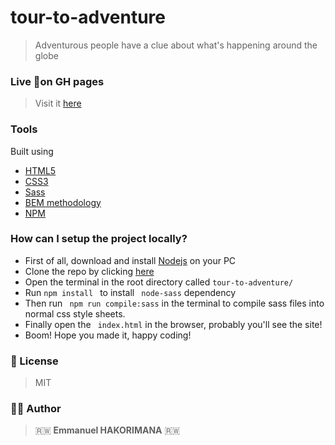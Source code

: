 # tour-to-adventure
 > Adventurous people have a clue about what's happening around the globe

### Live 🔴on GH pages
> Visit it [here](https://hakoemmy.github.io/tour-to-adventure/)

### Tools

Built using 
- [HTML5](https://developer.mozilla.org/en-US/docs/Web/HTML)
- [CSS3](https://developer.mozilla.org/en-US/docs/Web/CSS)
- [Sass](https://sass-lang.com/)
- [BEM methodology](http://getbem.com/)
- [NPM](https://nodejs.org/en/)

### How can I setup the project locally?
- First of all, download and install [Nodejs](https://nodejs.org/en/) on your PC
- Clone the repo by clicking [here](https://github.com/hakoemmy/tour-to-adventure.git)
- Open the terminal in the root directory called ```tour-to-adventure/```
- Run ```npm install ``` to install ``` node-sass``` dependency
- Then run ``` npm run compile:sass``` in the terminal to compile sass files into normal css style sheets.
- Finally open the ``` index.html``` in the browser, probably you'll see the site!
- Boom! Hope you made it, happy coding!


### 📝 License
> MIT

### 👨‍💻 Author

 > 🇷🇼 **Emmanuel HAKORIMANA** 🇷🇼
